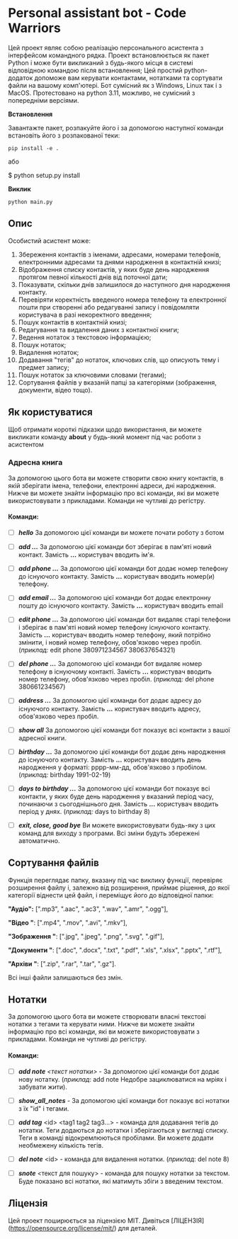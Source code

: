 # Personal assistant bot - Code Warriors

Цей проект являє собою реалізацію персонального асистента з інтерфейсом командного рядка. Проект встановлюється як пакет Python і може бути викликаний з будь-якого місця в системі відповідною командою після встановлення;
Цей простий python-додаток допоможе вам керувати контактами, нотатками та сортувати файли на вашому комп'ютері.
Бот сумісний як з Windows, Linux так і з MacOS.
Протестовано на python 3.11, можливо, не сумісний з попередніми версіями.


**Встановлення**

Завантажте пакет, розпакуйте його і за допомогою наступної команди встановіть його з розпакованої теки:

    pip install -e .

або

$ python setup.py install



**Виклик**

    python main.py



## Опис

Особистий асистент може:

1.  Збереження контактів з іменами, адресами, номерами телефонів, електронними адресами та днями народження в контактній книзі;
2.  Відображення списку контактів, у яких буде день народження протягом певної кількості днів від поточної дати;
3.  Показувати, скільки днів залишилося до наступного дня народження контакту.
4.  Перевіряти коректність введеного номера телефону та електронної пошти при створенні або редагуванні запису і повідомляти користувача в разі некоректного введення;
5.  Пошук контактів в контактній книзі;
6.  Редагування та видалення даних з контактної книги;
7.  Ведення нотаток з текстовою інформацією;
8.  Пошук нотаток;
9.  Видалення нотаток;
10. Додавання "тегів" до нотаток, ключових слів, що описують тему і предмет запису;
11. Пошук нотаток за ключовими словами (тегами);
12. Сортування файлів у вказаній папці за категоріями (зображення, документи, відео тощо).



## Як користуватися

Щоб отримати короткі підказки щодо використання, ви можете викликати команду **about** у будь-який момент під час роботи з асистентом


### Адресна книга

За допомогою цього бота ви можете створити свою книгу контактів, в якій зберігати імена, телефони, електронні адреси, дні народження.
Нижче ви можете знайти інформацію про всі команди, які ви можете використовувати з прикладами. Команди не чутливі до регістру.

#### Команди:

- [ ] **_hello_** За допомогою цієї команди ви можете почати роботу з ботом

- [ ] **_add ..._** За допомогою цієї команди бот зберігає в пам'яті новий контакт. Замість **...** користувач вводить ім'я.

- [ ] **_add phone ..._** За допомогою цієї команди бот додає номер телефону до існуючого контакту. Замість **...** користувач вводить номер(и) телефону.

- [ ] **_add email ..._** За допомогою цієї команди бот додає електронну пошту до існуючого контакту. Замість **...** користувач вводить email

- [ ] **_edit phone ..._** За допомогою цієї команди бот видаляє старі телефони і зберігає в пам'яті новий номер телефону існуючого контакту. Замість **...** користувач вводить номер телефону, який потрібно змінити, і новий номер телефону, обов'язково через пробіл.
      (_приклад:_ edit phone 380971234567 380637654321)

- [ ] **_del phone ..._** За допомогою цієї команди бот видаляє номер телефону в існуючому контакті. Замість **...** користувач вводить номер телефону, обов'язково через пробіл.
      (_приклад:_ del phone 380661234567)

- [ ] **_address ..._** За допомогою цієї команди бот додає адресу до існуючого контакту. Замість **...** користувач вводить адресу, обов'язково через пробіл.

- [ ] **_show all_** За допомогою цієї команди бот показує всі контакти з вашої адресної книги.

- [ ] **_birthday ..._** За допомогою цієї команди бот додає день народження до існуючого контакту. Замість **...** користувач вводить день народження у форматі: рррр-мм-дд, обов'язково з пробілом.
      (_приклад:_ birthday 1991-02-19)

- [ ] **_days to birthday ..._** За допомогою цієї команди бот показує всі контакти, у яких буде день народження у вказаний період часу, починаючи з сьогоднішнього дня. Замість **...** користувач вводить період у днях.
      (_приклад:_ days to birthday 8)

- [ ] **_exit, close, good bye_** Ви можете використовувати будь-яку з цих команд для виходу з програми. Всі зміни будуть збережені автоматично.



## Сортування файлів

Функція переглядає папку, вказану під час виклику функції, перевіряє розширення файлу і, залежно від розширення, приймає рішення, до якої категорії віднести цей файл, і переміщує його до відповідної папки:

**"Аудіо":** [".mp3", ".aac", ".ac3", ".wav", ".amr", ".ogg"],

**"Відео "**: [".mp4", ".mov", ".avi", ".mkv"],

**"Зображення "**: [".jpg", ".jpeg", ".png", ".svg", ".gif"],

**"Документи "**: [".doc", ".docx", ".txt", ".pdf", ".xls", ".xlsx", ".pptx", ".rtf"],

**"Архіви "**: [".zip", ".rar", ".tar", ".gz"].

Всі інші файли залишаються без змін.




## Нотатки

За допомогою цього бота ви можете створювати власні текстові нотатки з тегами та керувати ними.
Нижче ви можете знайти інформацію про всі команди, які ви можете використовувати з прикладами. Команди не чутливі до регістру.


#### Команди:

- [ ] **_add note_** _<текст нотатки\>_ - За допомогою цієї команди бот додає нову нотатку. (_приклад_: add note Недобре зациклюватися на мріях і забувати жити).
- [ ] **_show_all_notes_** - За допомогою цієї команди бот показує всі нотатки з їх "id" і тегами.
- [ ] **_add tag_** <id\> <tag1 tag2 tag3...\> - команда для додавання тегів до нотатки. Теги додаються до нотатки і зберігаються у вигляді списку. Теги в команді відокремлюються пробілами. Ви можете додати необмежену кількість тегів.
- [ ] **_del note_** <id\> - команда для видалення нотатки.
      (_приклад_: del note 8)
- [ ] **_snote_** <текст для пошуку\> - команда для пошуку нотатки за текстом. Буде показано всі нотатки, які матимуть збіги з введеним текстом.



## Ліцензія
Цей проект поширюється за ліцензією MIT. Дивіться [ЛІЦЕНЗІЯ] (https://opensource.org/license/mit/) для деталей.
